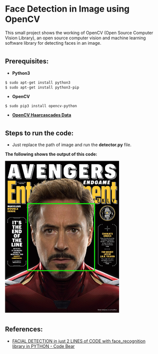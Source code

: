 # Face Detection in Image using OpenCV
This small project shows the working of OpenCV (Open Source Computer Vision Library), an open source computer vision and machine learning software library for detecting faces in an image.
#
## Prerequisites:
- **Python3**
```
$ sudo apt-get install python3
$ sudo apt-get install python3-pip
```
- **OpenCV**
```
$ sudo pip3 install opencv-python
```
- [**OpenCV Haarcascades Data**](https://github.com/opencv/opencv/tree/master/data/haarcascades)
#
## Steps to run the code:
- Just replace the path of image and run the **detector.py** file.

**The following shows the output of this code:**<br>

<img src='images/output.jpg' height='500'>

#
## References:
- [FACIAL DETECTION in just 2 LINES of CODE with face_recognition library in PYTHON - Code Bear](https://youtu.be/rRYg-61GB0M)